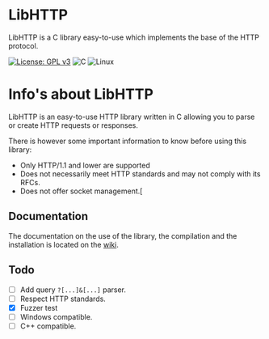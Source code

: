 # LibHTTP
LibHTTP is a C library easy-to-use which implements the base of the HTTP protocol.

[![License: GPL v3](https://img.shields.io/badge/License-GPLv3-blue.svg?style=for-the-badge&logo=appveyor)](https://www.gnu.org/licenses/gpl-3.0)
![C](https://img.shields.io/badge/C-00599C?style=for-the-badge&logo=c&logoColor=white)
![Linux](https://img.shields.io/badge/Linux-FCC624?style=for-the-badge&logo=linux&logoColor=black)

# Info's about LibHTTP
LibHTTP is an easy-to-use HTTP library written in C allowing you to parse or create HTTP requests or responses.

There is however some important information to know before using this library:

- Only HTTP/1.1 and lower are supported 
- Does not necessarily meet HTTP standards and may not comply with its RFCs.
- Does not offer socket management.[

## Documentation
The documentation on the use of the library, the compilation and the installation is located on the [wiki](https://github.com/ownesis/libhttp/wiki).

## Todo
- [ ] Add query `?[...]&[...]` parser.
- [ ] Respect HTTP standards.
- [x] Fuzzer test
- [ ] Windows compatible.
- [ ] C++ compatible.
